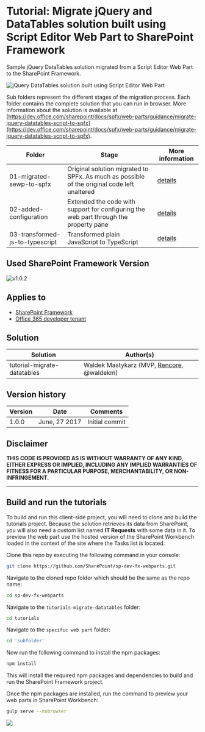 # Tutorial: Migrate jQuery and DataTables solution built using Script Editor Web Part to SharePoint Framework

Sample jQuery DataTables solution migrated from a Script Editor Web Part to the SharePoint Framework.

![jQuery DataTables solution built using Script Editor Web Part](https://devofficecdn.azureedge.net/sharepointdocumentation/images/datatables-sewp.png)

Sub folders represent the different stages of the migration process. Each folder contains the complete solution that you can run in browser. More information about the solution is available at [https://dev.office.com/sharepoint/docs/spfx/web-parts/guidance/migrate-jquery-datatables-script-to-spfx](https://dev.office.com/sharepoint/docs/spfx/web-parts/guidance/migrate-jquery-datatables-script-to-spfx).

| Folder | Stage | More information
| ------------- | ------------- | ------------- |
| 01-migrated-sewp-to-spfx | Original solution migrated to SPFx. As much as possible of the original code left unaltered | [details](https://dev.office.com/sharepoint/docs/spfx/web-parts/guidance/migrate-jquery-datatables-script-to-spfx)
| 02-added-configuration | Extended the code with support for configuring the web part through the property pane | [details](https://dev.office.com/sharepoint/docs/spfx/web-parts/guidance/migrate-jquery-datatables-script-to-spfx#add-support-for-configuring-the-web-part-through-web-part-properties)
| 03-transformed-js-to-typescript | Transformed plain JavaScript to TypeScript | [details](https://dev.office.com/sharepoint/docs/spfx/web-parts/guidance/migrate-jquery-datatables-script-to-spfx#transform-the-plain-javascript-code-to-typescript)

## Used SharePoint Framework Version
![v1.0.2](https://img.shields.io/badge/SPFx-v1.0.2-green.svg)

## Applies to

* [SharePoint Framework](http://dev.office.com/sharepoint/docs/spfx/sharepoint-framework-overview)
* [Office 365 developer tenant](http://dev.office.com/sharepoint/docs/spfx/set-up-your-developer-tenant)

## Solution

Solution  | Author(s)
------------- | -------------
tutorial-migrate-datatables  | Waldek Mastykarz (MVP, [Rencore](https://rencore.com), @waldekm)

## Version history

Version | Date            | Comments
--------| --------------- | --------
1.0.0   | June, 27 2017   | Initial commit

## Disclaimer

**THIS CODE IS PROVIDED AS IS WITHOUT WARRANTY OF ANY KIND, EITHER EXPRESS OR IMPLIED, INCLUDING ANY IMPLIED WARRANTIES OF FITNESS FOR A PARTICULAR PURPOSE, MERCHANTABILITY, OR NON-INFRINGEMENT.**

----------

## Build and run the tutorials

To build and run this client-side project, you will need to clone and build the tutorials project. Because the solution retrieves its data from SharePoint, you will also need a custom list named **IT Requests** with some data in it. To preview the web part use the hosted version of the SharePoint Workbench loaded in the context of the site where the Tasks list is located.

Clone this repo by executing the following command in your console:

```sh
git clone https://github.com/SharePoint/sp-dev-fx-webparts.git
```

Navigate to the cloned repo folder which should be the same as the repo name:

```sh
cd sp-dev-fx-webparts
```

Navigate to the `tutorials-migrate-datatables` folder:

```sh
cd tutorials
```

Navigate to the `specific web part` folder:

```sh
cd 'subfolder'
```

Now run the following command to install the npm packages:

```sh
npm install
```

This will install the required npm packages and dependencies to build and run the SharePoint Framework project.

Once the npm packages are installed, run the command to preview your web parts in SharePoint Workbench:

```sh
gulp serve --nobrowser
```

<img src="https://telemetry.sharepointpnp.com/sp-dev-fx-webparts/tutorial-migrate-datatables" />